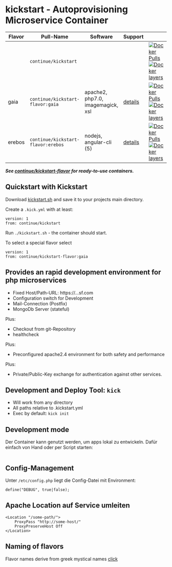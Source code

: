 # kickstart - Autoprovisioning Microservice Container

| Flavor  | Pull-Name                          | Software                                    | Support                      |    |
|---------|------------------------------------|---------------------------------------------|------------------------------|----|
|         | `continue/kickstart`               | <base container>                            |                              | [![Docker Pulls](https://img.shields.io/docker/pulls/continue/kickstart.svg)](https://hub.docker.com/r/continue/kickstart/) [![Docker layers](https://images.microbadger.com/badges/image/continue/kickstart.svg)](https://microbadger.com/images/continue/kickstart) |
| gaia    | `continue/kickstart-flavor:gaia`   | apache2, php7.0, imagemagick, xsl           | [details](.flavors/gaia/)    | [![Docker Pulls](https://img.shields.io/docker/pulls/continue/kickstart-flavor:gaia.svg)](https://hub.docker.com/r/continue/kickstart/) [![Docker layers](https://images.microbadger.com/badges/image/continue/kickstart-flavor:gaia.svg)](https://microbadger.com/images/continue/kickstart-flavor:gaia) |
| erebos  | `continue/kickstart-flavor:erebos` | nodejs, angular-cli (5)                     | [details](.flavors/erebos/)  | [![Docker Pulls](https://img.shields.io/docker/pulls/continue/kickstart-flavor:erebos.svg)](https://hub.docker.com/r/continue/kickstart/) [![Docker layers](https://images.microbadger.com/badges/image/continue/kickstart-flavor:erebos.svg)](https://microbadger.com/images/continue/kickstart-flavor:erebos) |


***See [continue/kickstart-flavor](https://github.com/c7lab/kickstart-flavor) for ready-to-use containers.***


## Quickstart with Kickstart

Download [kickstart.sh](https://raw.githubusercontent.com/c7lab/kickstart/master/opt/kickstart.sh) and save
it to your projects main directory.

Create a `.kick.yml` with at least:

```
version: 1
from: continue/kickstart
```

Run `./kickstart.sh` - the container should start.

To select a special flavor select

```
version: 1
from: continue/kickstart-flavor:gaia
```


## Provides an rapid development environment for php microservices

- Fixed Host/Path-URL: https://<branch>.<service-name>.<namespace>.sf.com
- Configuration switch for Development
- Mail-Connection (Postfix)
- MongoDb Server (stateful)

Plus:

- Checkout from git-Repository
- healthcheck

Plus:

- Preconfigured apache2.4 environment for both safety and performance

Plus:

- Private/Public-Key exchange for authentication against other
  services.


## Development and Deploy Tool: `kick`

- Will work from any directory
- All paths relative to .kickstart.yml
- Exec by default: `kick init`



## Development mode

Der Container kann genutzt werden, um apps lokal zu entwickeln. Dafür
einfach von Hand oder per Script starten:

```

```



## Config-Management

Unter `/etc/config.php` liegt die Config-Datei mit Environment:

```
define("DEBUG", true|false);
```



## Apache Location auf Service umleiten


```
<Location "/some-path/">
    ProxyPass "http://some-host/"
    ProxyPreserveHost Off
</Location>
```

## Naming of flavors

Flavor names derive from greek mystical names [click](https://de.wikipedia.org/wiki/Griechische_Mythologie)